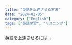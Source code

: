 ```yaml
---
title: "英語を上達させる方法"
date: "2024-02-05"
category: ["English"]
tags: ["英語学習", "リスニング"]
---
```


英語を上達させるには...
